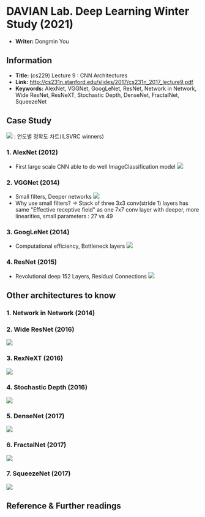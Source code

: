 # DAVIAN Lab. Deep Learning Winter Study (2021)

- **Writer:** Dongmin You

## Information

- **Title:** (cs229) Lecture 9 : CNN Architectures
- **Link:** http://cs231n.stanford.edu/slides/2017/cs231n_2017_lecture9.pdf
- **Keywords:** AlexNet, VGGNet, GoogLeNet, ResNet, Network in Network, Wide ResNet, ResNeXT, Stochastic Depth, DenseNet, FractalNet, SqueezeNet

## Case Study
 ![](images/ ) : 연도별 정확도 차트(ILSVRC winners)
 
### 1. AlexNet (2012)
 - First large scale CNN able to do well ImageClassification model
 ![](images/ )
 
### 2. VGGNet (2014)
 - Small filters, Deeper networks
 ![](images/ )
 - Why use small filters?
 -> Stack of three 3x3 conv(stride 1) layers has same "Effective receptive field" as one 7x7 conv layer with deeper, more linearities, small parameters : 27 vs 49
 
### 3. GoogLeNet (2014)
 - Computational efficiency, Bottleneck layers
 ![](images/ )
 
### 4. ResNet (2015)
 - Revolutional deep 152 Layers, Residual Connections
 ![](images/ )
 
## Other architectures to know

### 1. Network in Network (2014)

### 2. Wide ResNet (2016)
 ![](images/ )
 
### 3. RexNeXT (2016)
 ![](images/ )
 
### 4. Stochastic Depth (2016)
 ![](images/ )
 
### 5. DenseNet (2017)
 ![](images/ )
 
### 6. FractalNet (2017)
 ![](images/ )
 
### 7. SqueezeNet (2017)
 ![](images/ )
 
## Reference & Further readings
